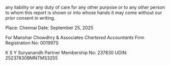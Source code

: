 any liability or any duty of care for any other purpose or to any other person to whom this report is shown or into
whose hands it may come without our prior consent in writing.

Place: Chennai
Date: September 25, 2025

For Manohar Chowdhry & Associates
*Chartered Accountants*
Firm Registration No: 001997S

K S Y Suryanandh
Partner
Membership No: 237830
UDIN: 25237830BMNTMS3255